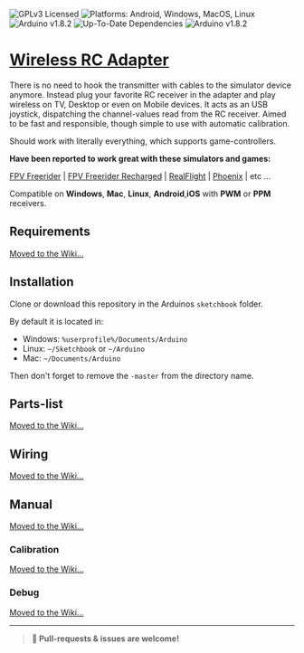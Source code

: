 ![GPLv3 Licensed](https://img.shields.io/badge/license-GPLv3-blue.svg) ![Platforms: Android, Windows, MacOS, Linux](https://img.shields.io/badge/platforms-Android%20%7C%20Windows%20%7C%20Mac%20%7C%20Linux-lightgrey.svg) ![Arduino v1.8.2](https://img.shields.io/badge/arduino-v1.8.2-brightgreen.svg) ![Up-To-Date Dependencies](https://img.shields.io/badge/dependencies-Up%20To%20Date-blue.svg) ![Arduino v1.8.2](https://img.shields.io/badge/development-Active-orange.svg)

# [Wireless RC Adapter](http://wireless-rc-adapter.github.io)

There is no need to hook the transmitter with cables to the simulator device anymore. Instead plug your favorite RC receiver in the adapter and play wireless on TV, Desktop or even on Mobile devices. It acts as an USB joystick, dispatching the channel-values read from the RC receiver. Aimed to be fast and responsible, though simple to use with automatic calibration.

Should work with literally everything, which supports game-controllers.

**Have been reported to work great with these simulators and games:**

[FPV Freerider](http://fpv-freerider.itch.io/fpv-freerider) | [FPV Freerider Recharged](http://fpv-freerider.itch.io/fpv-freerider-recharged) | [RealFlight](http://www.realflight.com) | [Phoenix](http://www.phoenix-sim.com) | etc ...

Compatible on **Windows**, **Mac**, **Linux**, **Android**,**iOS** with **PWM** or **PPM** receivers.

## Requirements
[Moved to the Wiki...](http://github.com/wireless-rc-adapter/wireless-rc-adapter/wiki/requirements)

## Installation
Clone or download this repository in the Arduinos ```sketchbook``` folder.

By default it is located in:
 * Windows: ```%userprofile%/Documents/Arduino```
 * Linux: ```~/Sketchbook``` or ```~/Arduino```
 * Mac: ```~/Documents/Arduino```
 
Then don't forget to remove the ```-master``` from the directory name.

## Parts-list
[Moved to the Wiki...](http://github.com/wireless-rc-adapter/wireless-rc-adapter/wiki/requirements)

## Wiring
[Moved to the Wiki...](http://github.com/wireless-rc-adapter/wireless-rc-adapter/wiki/wiring#sparkfun-pro-micro)

## Manual
[Moved to the Wiki...](http://github.com/wireless-rc-adapter/wireless-rc-adapter/wiki/manual)

### Calibration
[Moved to the Wiki...](http://github.com/wireless-rc-adapter/wireless-rc-adapter/wiki/manual#calibration)

### Debug
[Moved to the Wiki...](http://github.com/wireless-rc-adapter/wireless-rc-adapter/wiki/manual#debug)

---
> **🚧 Pull-requests & issues are welcome!**
